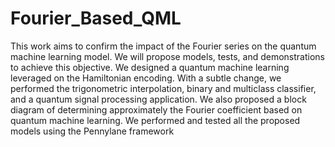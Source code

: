 # Fourier_Based_QML
This work aims to confirm the impact of the Fourier series on the quantum machine learning
model. We will propose models, tests, and demonstrations to achieve this objective. We designed
a quantum machine learning leveraged on the Hamiltonian encoding. With a subtle change, we
performed the trigonometric interpolation, binary and multiclass classifier, and a quantum signal
processing application. We also proposed a block diagram of determining approximately the Fourier
coefficient based on quantum machine learning. We performed and tested all the proposed models
using the Pennylane framework
